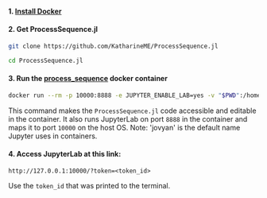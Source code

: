 #### 1. [Install Docker](https://www.docker.com/get-started)

#### 2. Get ProcessSequence.jl

```sh
git clone https://github.com/KatharineME/ProcessSequence.jl

cd ProcessSequence.jl
```

#### 3. Run the [process_sequence](https://hub.docker.com/repository/docker/katharineme/process_sequence) docker container

```sh
docker run --rm -p 10000:8888 -e JUPYTER_ENABLE_LAB=yes -v "$PWD":/home/jovyan/ProcessSequence.jl katharineme/process_sequence
```

This command makes the `ProcessSequence.jl` code accessible and editable in the container. It also runs JupyterLab on port `8888` in the container and maps it to port `10000` on the host OS. Note: 'jovyan' is the default name Jupyter uses in containers. 

#### 4. Access JupyterLab at this link:

`http://127.0.0.1:10000/?token=<token_id>`

Use the `token_id` that was printed to the terminal.
